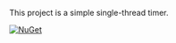 This project is a simple single-thread timer.

[![NuGet](https://img.shields.io/nuget/v/MnTask.svg?style=flat-square)](https://www.nuget.org/packages/MnTask/)